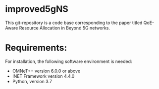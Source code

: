# improved5gNS

This git-repository is a code base corresponding to the paper titled QoE-Aware Resource Allocation in Beyond 5G networks.

# Requirements: 
For installation, the following software environment is needed: 
- OMNeT++ version 6.0.0 or above
- INET Framework version 4.4.0
- Python, version 3.7



